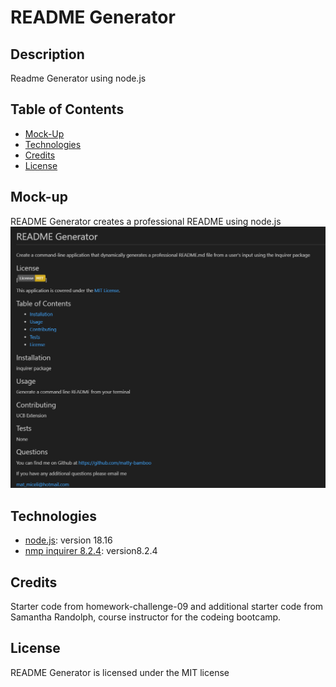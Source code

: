 # README Generator  

## Description
Readme Generator using node.js

## Table of Contents
- [Mock-Up](#mock-up)
- [Technologies](#technologies)
- [Credits](#credits)
- [License](#license)

## Mock-up

README Generator creates a professional README using node.js
![README](./Screenshot.png)

## Technologies
- [node.js](https://nodejs.org/en): version 18.16
- [nmp inquirer 8.2.4](https://www.npmjs.com/package/inquirer/v/8.2.4): version8.2.4

## Credits

Starter code from homework-challenge-09 and additional starter code from Samantha Randolph, course instructor for the codeing bootcamp.

## License
README Generator is licensed under the MIT license